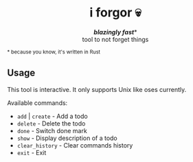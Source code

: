 <h1 align="center">i forgor 💀</h1>
<p align="center"><b><i>blazingly fast</i></b>*<br/> tool to not forget things</p>

<small>\* because you know, it's written in Rust</small>


## Usage
This tool is interactive. It only supports Unix like oses currently.

Available commands:

- `add` | `create` - Add a todo
- `delete` - Delete the todo
- `done` - Switch done mark
- `show` - Display description of a todo
- `clear_history` - Clear commands history
- `exit` - Exit

